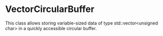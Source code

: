 # VectorCircularBuffer
This class allows storing variable-sized data of type std::vector&lt;unsigned char&gt; in a quickly accessible circular buffer.
